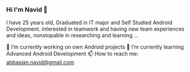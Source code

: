 
### Hi I'm Navid 👋
I have 25 years old, Graduated in IT major and Self Studied Android Development. interested in teamwork and having new team experiences and ideas,
nonstopable in researching and learning ...

🔭 I’m currently working on own Android projects
🌱 I’m currently learning Advanced Android Development
📫 How to reach me: abbasian.navid@gmail.com

<!--
**navidAbbasian/navidAbbasian** is a ✨ _special_ ✨ repository because its `README.md` (this file) appears on your GitHub profile.

Here are some ideas to get you started:

- 🔭 I’m currently working on ...
- 🌱 I’m currently learning ...
- 👯 I’m looking to collaborate on ...
- 🤔 I’m looking for help with ...
- 💬 Ask me about ...
- 📫 How to reach me: ...
- 😄 Pronouns: ...
- ⚡ Fun fact: ...
-->
